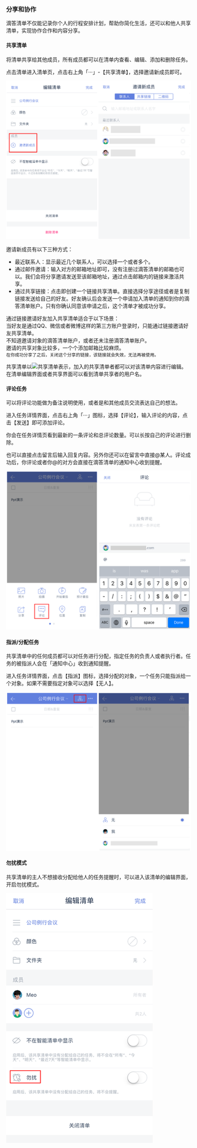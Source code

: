 ### 分享和协作

滴答清单不仅能记录你个人的行程安排计划，帮助你简化生活，还可以和他人共享清单，实现协作合作和内容分享。

#### 共享清单

将清单共享给其他成员，所有成员都可以在清单内查看、编辑、添加和删除任务。

点击清单进入清单页，点击右上角「···」-【共享清单】，选择邀请新成员即可。

![](./images/%20invite.png)

邀请新成员有以下三种方式：

* 最近联系人：显示最近几个联系人，可以选择一个或者多个。
* 通过邮件邀请：输入对方的邮箱地址即可，没有注册过滴答清单的邮箱也可以。我们会将分享邀请发送至该邮箱地址，通过点击邮箱内的链接来激活共享。
* 通过共享链接：点击即创建一个链接共享清单。直接选择分享途径或者是复制链接发送给自己的好友。好友确认后会发送一个申请加入清单的通知到你的滴答清单账户。只有你确认同意该申请之后，这个清单才被成功分享。

通过链接邀请好友加入共享清单适合于以下场景： <br>当好友是通过QQ、微信或者微博这样的第三方账户登录时，只能通过链接邀请好友共享清单。 <br>不知道邀请对象的滴答清单账户，或者还未注册滴答清单账户。 <br>邀请的共享对象比较多，一个个添加邮箱比较麻烦。 <br >`在你成功分享了之后，关闭这个分享的链接，该链接就会失效，无法再被使用。`

共享清单以<img src="../images/image4501.PNG" title="共享清单" width="20" />表示，加入的共享清单者都可以对该清单内容进行编辑。在清单编辑界面或者共享界面可以看到清单共享者的用户名。

#### 评论任务

可以将评论功能做为备注说明使用，或者是和其他成员交流表达自己的想法。

进入任务详情界面，点击右上角「···」图标，选择【评论】，输入评论的内容，点击【发送】即可添加评论。

你会在任务详情页看到最新的一条评论和总评论数量。可以长按自己的评论进行删除。

也可以直接点击留言后输入回复内容。另外你还可以在留言中直接@某人。评论成功后，你评论或者你@的对方会直接在滴答清单的通知中心收到提醒。

![](./images/comment.png)

#### 指派/分配任务

共享清单中的任何成员都可以对任务进行分配，指定任务的负责人或者执行者。任务的被指派人会在「通知中心」收到通知提醒。

进入任务详情界面，点击【指派】图标，选择分配的对象，一个任务只能指派给一个对象。如果不需要指定对象可以选择【无人】。

![](./images/allot.png)

#### 勿扰模式

共享清单的主人不想接收分配给他人的任务提醒时，可以进入该清单的编辑界面，开启勿扰模式。

![](./images/donot%20disturb.png)


